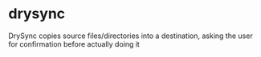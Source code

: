 # drysync
DrySync copies source files/directories into a destination, asking the user for confirmation before actually doing it
